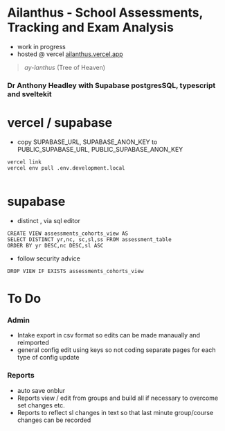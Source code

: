 # Ailanthus - School Assessments, Tracking and Exam Analysis

- work in progress
- hosted @ vercel [ailanthus.vercel.app](https://ailanthus.vercel.app)

> *ay-lanthus* (Tree of Heaven)

### Dr Anthony Headley with Supabase postgresSQL, typescript and sveltekit


# vercel / supabase

- copy SUPABASE_URL, SUPABASE_ANON_KEY to PUBLIC_SUPABASE_URL, PUBLIC_SUPABASE_ANON_KEY

```
vercel link
vercel env pull .env.development.local


```


# supabase

- distinct , via sql editor
```
CREATE VIEW assessments_cohorts_view AS
SELECT DISTINCT yr,nc, sc,sl,ss FROM assessment_table
ORDER BY yr DESC,nc DESC,sl ASC
```
- follow security advice

```
DROP VIEW IF EXISTS assessments_cohorts_view
```


# To Do

### Admin

- Intake export in csv format so edits can be made manaually and reimported
- general config edit using keys so not coding separate pages for each type of config update

### Reports

- auto save onblur
- Reports view / edit from groups and build all if necessary to overcome set changes etc.
- Reports to reflect sl changes in text so that last minute group/course changes can be recorded



 